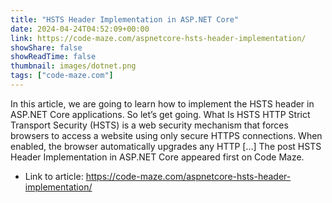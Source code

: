 ```yaml
---
title: "HSTS Header Implementation in ASP.NET Core"
date: 2024-04-24T04:52:09+00:00
link: https://code-maze.com/aspnetcore-hsts-header-implementation/
showShare: false
showReadTime: false
thumbnail: images/dotnet.png
tags: ["code-maze.com"]
---
```

In this article, we are going to learn how to implement the HSTS header in ASP.NET Core applications. So let’s get going. What Is HSTS HTTP Strict Transport Security (HSTS) is a web security mechanism that forces browsers to access a website using only secure HTTPS connections. When enabled, the browser automatically upgrades any HTTP […]
The post HSTS Header Implementation in ASP.NET Core appeared first on Code Maze.

- Link to article: https://code-maze.com/aspnetcore-hsts-header-implementation/